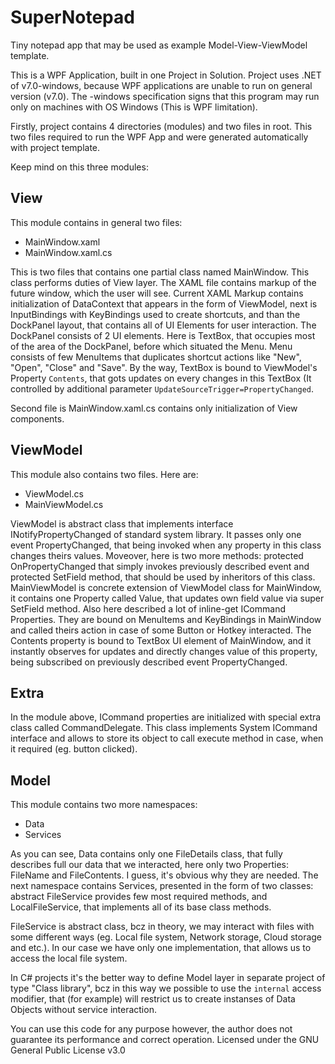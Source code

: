 # SuperNotepad

Tiny notepad app that may be used as example Model-View-ViewModel template.

This is a WPF Application, built in one Project in Solution. Project uses .NET of v7.0-windows, because WPF applications are unable to run on general version (v7.0). The -windows specification signs that this program may run only on machines with OS Windows (This is WPF limitation).

Firstly, project contains 4 directories (modules) and two files in root. This two files required to run the WPF App and were generated automatically with project template.

Keep mind on this three modules:

## View

This module contains in general two files:

 - MainWindow.xaml
 - MainWindow.xaml.cs

This is two files that contains one partial class named MainWindow. This class performs duties of View layer. 
The XAML file contains markup of the future window, which the user will see. 
Current XAML Markup contains initialization of DataContext that appears in the form of ViewModel, next is InputBindings with KeyBindings used to create shortcuts, 
and than the DockPanel layout, that contains all of UI Elements for user interaction. The DockPanel consists of 2 UI elements. Here is TextBox, that occupies most of the area of the DockPanel, before which situated the Menu.
Menu consists of few MenuItems that duplicates shortcut actions like "New", "Open", "Close" and "Save". By the way, TextBox is bound to ViewModel's Property `Contents`, that gots updates on every changes in this TextBox (It controlled by additional parameter `UpdateSourceTrigger=PropertyChanged`.

Second file is MainWindow.xaml.cs contains only initialization of View components.

## ViewModel

This module also contains two files. Here are:

 - ViewModel.cs
 - MainViewModel.cs

ViewModel is abstract class that implements interface INotifyPropertyChanged of standard system library. 
It passes only one event PropertyChanged, that being invoked when any property in this class changes theirs values. 
Moveover, here is two more methods: protected OnPropertyChanged that simply invokes previously described event and protected SetField method, 
that should be used by inheritors of this class. MainViewModel is concrete extension of ViewModel class for MainWindow, 
it contains one Property called Value, that updates own field value via super SetField method. 
Also here described a lot of inline-get ICommand Properties. 
They are bound on MenuItems and KeyBindings in MainWindow and called theirs action in case of some Button or Hotkey interacted. 
The Contents property is bound to TextBox UI element of MainWindow, and it instantly observes for updates and directly changes value of this property, 
being subscribed on previously described event PropertyChanged.

## Extra

In the module above, ICommand properties are initialized with special extra class called CommandDelegate.
This class implements System ICommand interface and allows to store its object to call execute method in case, when it required (eg. button clicked).

## Model

This module contains two more namespaces:

 - Data
 - Services

As you can see, Data contains only one FileDetails class, that fully describes full our data that we interacted, here only two Properties: FileName and FileContents. I guess, it's obvious why they are needed.
The next namespace contains Services, presented in the form of two classes: abstract FileService provides few most required methods, and LocalFileService, that implements all of its base class methods.

FileService is abstract class, bcz in theory, we may interact with files with some different ways (eg. Local file system, Network storage, Cloud storage and etc.). In our case we have only one implementation, that allows us to access the local file system.

In C# projects it's the better way to define Model layer in separate project of type "Class library", bcz in this way we possible to use the `internal` access modifier, that (for example) will restrict us to create instanses of Data Objects without service interaction.

You can use this code for any purpose however, the author does not guarantee its performance and correct operation. Licensed under the GNU General Public License v3.0
